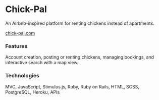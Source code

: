 # Chick-Pal
An Airbnb-inspired platform for renting chickens instead of apartments. 

[chick-pal.com](https://chick-pal.herokuapp.com) 

### Features
Account creation, posting or renting chickens, managing bookings, and interactive search with a map view.
  
### Technologies
MVC, JavaScript, Stimulus.js, Ruby, Ruby on Rails, HTML, SCSS, PostgreSQL, Heroku, APIs

